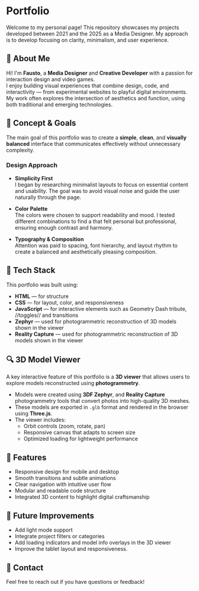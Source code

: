 # Portfolio

Welcome to my personal page! This repository showcases my projects developed between 2021 and the 2025 as a Media Designer. 
My approach is to develop focusing on clarity, minimalism, and user experience.

## 👋 About Me

Hi! I'm **Fausto**, a **Media Designer** and **Creative Developer** with a passion for interaction design and video games.  
I enjoy building visual experiences that combine design, code, and interactivity — from experimental websites to playful digital environments.  
My work often explores the intersection of aesthetics and function, using both traditional and emerging technologies.

## 🌱 Concept & Goals

The main goal of this portfolio was to create a **simple**, **clean**, and **visually balanced** interface that communicates effectively without unnecessary complexity.

### Design Approach

- **Simplicity First**  
  I began by researching minimalist layouts to focus on essential content and usability. The goal was to avoid visual noise and guide the user naturally through the page.

- **Color Palette**  
  The colors were chosen to support readability and mood. I tested different combinations to find a that felt personal but professional, ensuring enough contrast and harmony.

- **Typography & Composition**  
  Attention was paid to spacing, font hierarchy, and layout rhythm to create a balanced and aesthetically pleasing composition.

## 🤖 Tech Stack

This portfolio was built using:

- **HTML** — for structure  
- **CSS** — for layout, color, and responsiveness  
- **JavaScript** — for interactive elements such as Geometry Dash tribute, //toggles// and transitions
- **Zephyr** — used for photogrammetric reconstruction of 3D models shown in the viewer
- **Reality Capture** — used for photogrammetric reconstruction of 3D models shown in the viewer

## 🔍 3D Model Viewer

A key interactive feature of this portfolio is a **3D viewer** that allows users to explore models reconstructed using **photogrammetry**.

- Models were created using **3DF Zephyr**, and **Reality Capture** photogrammetry tools that convert photos into high-quality 3D meshes.
- These models are exported in `.glb` format and rendered in the browser using **Three.js**.
- The viewer includes:
  - Orbit controls (zoom, rotate, pan)
  - Responsive canvas that adapts to screen size
  - Optimized loading for lightweight performance

## 📱 Features

- Responsive design for mobile and desktop  
- Smooth transitions and subtle animations  
- Clear navigation with intuitive user flow  
- Modular and readable code structure
- Integrated 3D content to highlight digital craftsmanship

## 🔮 Future Improvements

- Add light mode support  
- Integrate project filters or categories
- Add loading indicators and model info overlays in the 3D viewer
- Improve the tablet layout and responsiveness.


## 📩 Contact

Feel free to reach out if you have questions or feedback!


